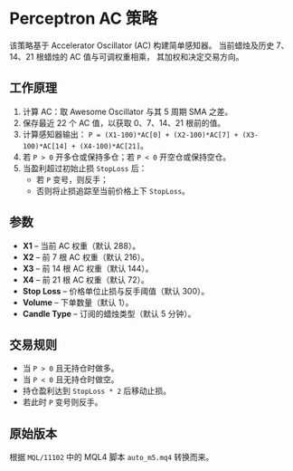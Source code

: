 # Perceptron AC 策略

该策略基于 Accelerator Oscillator (AC) 构建简单感知器。
当前蜡烛及历史 7、14、21 根蜡烛的 AC 值与可调权重相乘，
其加权和决定交易方向。

## 工作原理

1. 计算 AC：取 Awesome Oscillator 与其 5 周期 SMA 之差。
2. 保存最近 22 个 AC 值，以获取 0、7、14、21 根前的值。
3. 计算感知器输出：
   `P = (X1-100)*AC[0] + (X2-100)*AC[7] + (X3-100)*AC[14] + (X4-100)*AC[21]`。
4. 若 `P > 0` 开多仓或保持多仓；若 `P < 0` 开空仓或保持空仓。
5. 当盈利超过初始止损 `StopLoss` 后：
   - 若 `P` 变号，则反手；
   - 否则将止损追踪至当前价格上下 `StopLoss`。

## 参数

- **X1** – 当前 AC 权重（默认 288）。
- **X2** – 前 7 根 AC 权重（默认 216）。
- **X3** – 前 14 根 AC 权重（默认 144）。
- **X4** – 前 21 根 AC 权重（默认 72）。
- **Stop Loss** – 价格单位止损与反手阈值（默认 300）。
- **Volume** – 下单数量（默认 1）。
- **Candle Type** – 订阅的蜡烛类型（默认 5 分钟）。

## 交易规则

- 当 `P > 0` 且无持仓时做多。
- 当 `P < 0` 且无持仓时做空。
- 持仓盈利达到 `StopLoss * 2` 后移动止损。
- 若此时 `P` 变号则反手。

## 原始版本

根据 `MQL/11102` 中的 MQL4 脚本 `auto_m5.mq4` 转换而来。
